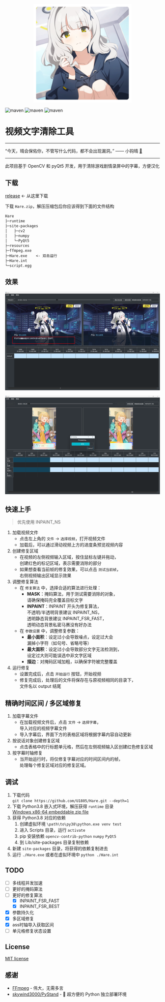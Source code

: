 <div align=center><img width="320" height="320" src="./md/hare_momotalk.png"/></div>

![maven](https://img.shields.io/badge/Python-3.8%2B-blue) 
![maven](https://img.shields.io/badge/OpenCV-4.10.0-yellow) 
![maven](https://img.shields.io/badge/pyQt-5.15.10-red)

# 视频文字清除工具

****

“今天，晴会保佑你，不管写什么代码，都不会出现漏洞。” —— 小钩晴 [📢](https://static.kivo.wiki/voices/students/%E5%B0%8F%E9%92%A9%20%E6%99%B4/guF8G61lNHMhqdeztHSHTAMMEmCG1qy1.ogg)

****

此项目基于 OpenCV 和 pyQt5 开发，用于清除游戏剧情录屏中的字幕，方便汉化

## 下载

[release](https://github.com/U1805/Hare/releases/tag/v1.1.1r) <- 从这里下载

下载 `Hare.zip`，解压压缩包后你应该得到下面的文件结构

```
Hare
├─runtime
├─site-packages
│   ├─cv2
│   ├─numpy
│   └─PyQt5
├─resources
├─ffmpeg.exe
├─Hare.exe    <- 双击运行
├─Hare.int
└─script.egg
```

## 效果

![blueaka](./md/blueaka.png)

![gukamas](./md/gakumas2.png)

## 快速上手

> 优先使用 INPAINT_NS

1. 加载视频文件
   - 点击左上角的 `文件` -> `选择视频`，打开视频文件
   - 加载后，可以通过滑动视频上方的进度条预览视频内容
2. 创建修复区域
   - 在视频的左侧视频输入区域，按住鼠标左键并拖动，  
   创建红色的标记区域，表示需要消除的部分
   - 如果想查看当前帧的修复效果，可以点击 `测试当前帧`，  
   右侧视频输出区域显示效果
3. 调整修复算法
   - 在 `修复算法` 中，选择合适的算法进行处理：
      - **MASK**：掩码算法，用于测试需要消除的对象，  
      请确保掩码完全覆盖目标文字
      - **INPAINT**：INPAINT 开头为修复算法，  
      不透明/半透明背景建议 INPAINT_NS，  
      透明静态背景建议 INPAINT_FSR_FAST，  
      透明动态背景私密马赛没有好办法
   - 在 `参数设置` 中，调整修复参数：
      - **最小面积**：设定过小会导致噪点，设定过大会  
      漏掉小字符（如句号、省略号等）
      - **最大面积**：设定过小会导致部分文字无法检测到，  
      设定过大则可能误选中非文字区域
      - **描边**：对掩码区域加粗，以确保字符被完整覆盖
4. 运行修复
   - 设置完成后，点击 `开始运行` 按钮，开始视频
   - 修复完成后，处理后的文件将保存在与原视频相同的目录下，  
   文件名以 output 结尾

## 精确时间区间 / 多区域修复

1. 加载字幕文件
   - 在加载视频文件后，点击 `文件` -> `选择字幕`，  
   导入对应的视频字幕文件
   - 导入字幕后，界面下方的表格区域将根据字幕内容自动更新
2. 按说话对象创建修复区域
   - 点击表格中的行标题单元格，然后在左侧视频输入区创建红色修复区域
3. 按字幕时轴修复
   - 当开始运行时，将仅修复字幕对应的时间区间内的帧，  
   处理每个修复区域对应的修复区域。

## 调试

1. 下载代码  
`git clone https://github.com/U1805/Hare.git --depth=1`
2. 下载 Python3.8 嵌入式环境，解压获得 `runtime` 目录  
[Windows x86-64 embeddable zip file](https://www.python.org/downloads/release/python-380/)
1. 获得 Python3.8 对应的依赖
   1. 创建虚拟环境 `\path\to\py38\python.exe venv test`
   2. 进入 Scripts 目录，运行 `activate`
   3. pip 安装依赖 `opencv-contrib-python` `numpy` `PyQt5`
   4. 到 Lib/site-packages 目录复制依赖
2. 新建 `site-packages` 目录，将获得的依赖复制进去
3. 运行 `./Hare.exe` 或者在虚拟环境中 `python ./Hare.int`

## TODO

- [ ] 多线程并发加速
- [ ] 更好的掩码算法
- [ ] 更好的修复算法
  - [x] INPAINT_FSR_FAST
  - [x] INPAINT_FSR_BEST
- [x] 参数持久化
- [x] 多区域修复
- [x] ass时轴导入获取区间
- [ ] 单元格修复状态设置

## License

[MIT license](./LICENSE)

## 感谢

- [FFmpeg](http://ffmpeg.org/) - 伟大，无需多言
- [skywind3000/PyStand](https://github.com/skywind3000/PyStand) - 🚀 超方便的 Python 独立部署环境
